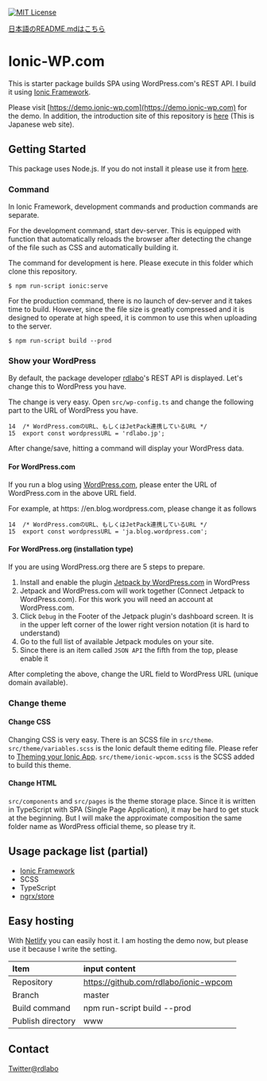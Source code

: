 [![MIT License](http://img.shields.io/badge/license-MIT-blue.svg?style=flat)](LICENSE)

[日本語のREADME.mdはこちら](https://github.com/rdlabo/ionic-wpcom/blob/master/README.ja.md)

# Ionic-WP.com

This is starter package builds SPA using WordPress.com's REST API.
I build it using [Ionic Framework](http://ionicframework.com/docs/).

Please visit [https://demo.ionic-wp.com](https://demo.ionic-wp.com) for the demo. 
In addition, the introduction site of this repository is [here](http://ionic-wp.com/) (This is Japanese web site).

## Getting Started

This package uses Node.js. If you do not install it please use it from [here](https://nodejs.org/ja/download/).

### Command
In Ionic Framework, development commands and production commands are separate. 

For the development command, start dev-server. 
This is equipped with function that automatically reloads the browser after detecting the change of the file such as CSS and automatically building it.

The command for development is here. Please execute in this folder which clone this repository.

```
$ npm run-script ionic:serve
```

For the production command, there is no launch of dev-server and it takes time to build. 
However, since the file size is greatly compressed and it is designed to operate at high speed,
it is common to use this when uploading to the server.

```
$ npm run-script build --prod
```

### Show your WordPress
By default, the package developer [rdlabo](https://rdlabo.jp/)'s REST API is displayed. 
Let's change this to WordPress you have.

The change is very easy. 
Open `src/wp-config.ts` and change the following part to the URL of WordPress you have.

```
14  /* WordPress.comのURL、もしくはJetPack連携しているURL */
15  export const wordpressURL = 'rdlabo.jp';
```

After change/save, hitting a command will display your WordPress data.

#### For WordPress.com
If you run a blog using [WordPress.com](https://wordpress.com/), 
please enter the URL of WordPress.com in the above URL field.

For example, at https: //en.blog.wordpress.com, please change it as follows

```
14  /* WordPress.comのURL、もしくはJetPack連携しているURL */
15  export const wordpressURL = 'ja.blog.wordpress.com';
```

#### For WordPress.org (installation type)
If you are using WordPress.org there are 5 steps to prepare.

1. Install and enable the plugin [Jetpack by WordPress.com](https://ja.wordpress.org/plugins/jetpack/) in WordPress
2. Jetpack and WordPress.com will work together (Connect Jetpack to WordPress.com). For this work you will need an account at WordPress.com.
3. Click `Debug` in the Footer of the Jetpack plugin's dashboard screen. It is in the upper left corner of the lower right version notation (it is hard to understand)
4. Go to the full list of available Jetpack modules on your site.
5. Since there is an item called `JSON API` the fifth from the top, please enable it

After completing the above, change the URL field to WordPress URL (unique domain available).

### Change theme

#### Change CSS
Changing CSS is very easy. There is an SCSS file in `src/theme`.
`src/theme/variables.scss` is the Ionic default theme editing file.
Please refer to [Theming your Ionic App](http://ionicframework.com/docs/theming/theming-your-app/).
`src/theme/ionic-wpcom.scss` is the SCSS added to build this theme.

#### Change HTML
`src/components` and `src/pages` is the theme storage place.
Since it is written in TypeScript with SPA (Single Page Application), 
it may be hard to get stuck at the beginning. 
But I will make the approximate composition the same folder name as WordPress official theme, so please try it.

## Usage package list (partial)
- [Ionic Framework](http://ionicframework.com/docs/)
- SCSS
- TypeScript
- [ngrx/store](https://github.com/ngrx/store)

## Easy hosting
With [Netlify](https://app.netlify.com)  you can easily host it. 
I am hosting the demo now, but please use it because I write the setting.

| Item | input content |
|:-----------|:------------|
| Repository | https://github.com/rdlabo/ionic-wpcom |
| Branch | master |
| Build command | npm run-script build --prod |
| Publish directory | www |

## Contact
[Twitter@rdlabo](https://twitter.com/rdlabo) 
